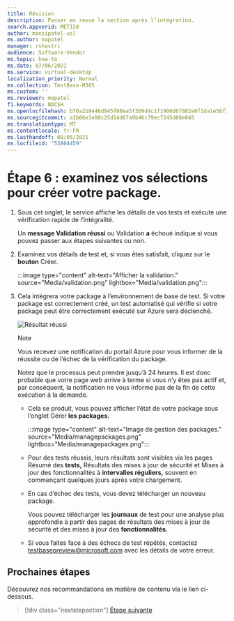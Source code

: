 ```yaml
---
title: Révision
description: Passer en revue la section après l’intégration.
search.appverid: MET150
author: mansipatel-usl
ms.author: mapatel
manager: rshastri
audience: Software-Vendor
ms.topic: how-to
ms.date: 07/06/2021
ms.service: virtual-desktop
localization_priority: Normal
ms.collection: TestBase-M365
ms.custom: ''
ms.reviewer: mapatel
f1.keywords: NOCSH
ms.openlocfilehash: b70a2b9446d845f08ea5f309d4c1f1900d6f882e0f1da1e56f301537145dcd11
ms.sourcegitcommit: a1b66e1e80c25d14d67a9b46c79ec7245d88e045
ms.translationtype: MT
ms.contentlocale: fr-FR
ms.lasthandoff: 08/05/2021
ms.locfileid: "53804459"
---
```

# <a name="step-6-review-your-selections-to-create-your-package"></a>Étape 6 : examinez vos sélections pour créer votre package.

1. Sous cet onglet, le service affiche les détails de vos tests et exécute une vérification rapide de l’intégralité.

    Un **message Validation réussi** ou Validation **a** échoué indique si vous pouvez passer aux étapes suivantes ou non.

2. Examinez vos détails de test et, si vous êtes satisfait, cliquez sur le **bouton** Créer.

    :::image type="content" alt-text="Afficher la validation." source="Media/validation.png" lightbox="Media/validation.png":::

3. Cela intégrera votre package à l’environnement de base de test. Si votre package est correctement créé, un test automatisé qui vérifie si votre package peut être correctement exécuté sur Azure sera déclenché.

    ![Résultat réussi](Media/successful.png)

    > [!NOTE]
    > Vous recevez une notification du portail Azure pour vous informer de la réussite ou de l’échec de la vérification du package.
    >
    > Notez que le processus peut prendre jusqu’à 24 heures. Il est donc probable que votre page web arrive à terme si vous n’y êtes pas actif et, par conséquent, la notification ne vous informe pas de la fin de cette exécution à la demande.

    - Cela se produit, vous pouvez afficher l’état de votre package sous l’onglet Gérer **les packages.**

      :::image type="content" alt-text="Image de gestion des packages." source="Media/managepackages.png" lightbox="Media/managepackages.png":::

    - Pour des tests réussis, leurs résultats sont visibles via les pages Résumé des **tests,** Résultats des mises à jour de sécurité et Mises à jour des fonctionnalités à **intervalles réguliers,** souvent en commençant quelques jours après votre chargement. 

    - En cas d’échec des tests, vous devez télécharger un nouveau package.

      Vous pouvez télécharger les **journaux** de  test pour une analyse plus approfondie à partir des pages de résultats des mises à jour de sécurité et des mises à jour des **fonctionnalités.**

    - Si vous faites face à des échecs de test répétés, contactez testbasepreview@microsoft.com avec les détails de votre erreur.

## <a name="next-steps"></a>Prochaines étapes

Découvrez nos recommandations en matière de contenu via le lien ci-dessous.

> [!div class="nextstepaction"]
> [Étape suivante](contentguideline.md)
